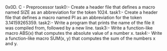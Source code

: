 0x0D. C - Preprocessor
task0:- Create a header file that defines a macro named SIZE as an abbreviation for the token 1024.
task1:- Create a header file that defines a macro named PI as an abbreviation for the token 3.14159265359.
task2:- Write a program that prints the name of the file it was compiled from, followed by a new line.
task3:- Write a function-like macro ABS(x) that computes the absolute value of a number x.
task4:- Write a function-like macro SUM(x, y) that computes the sum of the numbers x and y.
